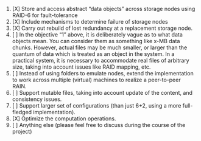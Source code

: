 1. [X] Store and access abstract “data objects” across storage nodes using RAID-6 for fault-tolerance
2. [X] Include mechanisms to determine failure of storage nodes
3. [X] Carry out rebuild of lost redundancy at a replacement storage node.
4. [ ] In the objective “1” above, it is deliberately vague as to what data objects mean. You can consider them as something like x-MB data chunks. However, actual files may be much smaller, or larger than the quantum of data which is treated as an object in the system. In a practical system, it is necessary to accommodate real files of arbitrary size, taking into account issues like RAID mapping, etc.
5. [ ] Instead of using folders to emulate nodes, extend the implementation to work across multiple (virtual) machines to realize a peer-to-peer RAIN.
6. [ ] Support mutable files, taking into account update of the content, and consistency issues.
7. [ ] Support larger set of configurations (than just 6+2, using a more full-fledged implementation).
8. [X] Optimize the computation operations.
9. [ ] Anything else (please feel free to discuss during the course of the project)